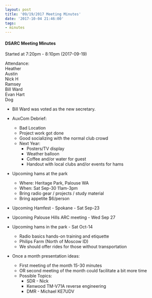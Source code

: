 ```yaml
---
layout: post
title: '09/19/2017 Meeting Minutes'
date: '2017-10-04 21:46:00'
tags:
- minutes
---
```


#### DSARC Meeting Minutes  
Started at 7:20pm - 8:10pm (2017-09-19)  

Attendance:  
Heather  
Austin  
Nick H  
Ramsey  
Bill Ward  
Evan Hart  
Dog  



* Bill Ward was voted as the new secretary.  

* AuxCom Debrief:
    * Bad Location
    * Project work got done
    * Good socializing with the normal club crowd
    * Next Year:
        * Posters/TV display
        * Weather balloon
        * Coffee and/or water for guest
        * Handout with local clubs and/or events for hams

* Upcoming hams at the park
    * Where: Heritage Park, Palouse WA
    * When: Sat Sep-30 11am-3pm
    * Bring radio gear / projects / study material
    * Bring appetite  $6/person

* Upcoming Hamfest - Spokane - Sat Sep-23

* Upcoming Palouse Hills ARC meeting - Wed Sep 27

* Upcoming hams in the park - Sat Oct-14
    * Radio basics hands-on training and etiquette
    * Philips Farm (North of Moscow ID)
    * We should offer rides for those without transportation

* Once a month presentation ideas:

    * First meeting of the month 15-30 minutes
    * OR second meeting of the month could facilitate a bit more time
    * Possible Topics:
        * SDR - Nick
        * Kenwood TM-V71A reverse engineering
        * DMR - Michael KE7UDV